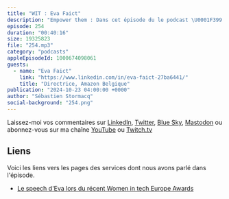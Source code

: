 ```yaml
---
title: "WIT : Eva Faict"
description: "Empower them : Dans cet épisode du le podcast \U0001F399️ AWS ☁️☁️ en \U0001F1EB\U0001F1F7\U0001F1EB Women in Tech, Seb recoit Eva Faict, directrice d'Amazon Belgique. Ils discutent du parcours d'Eva dans le lancement d'Amazon en Belgique, des défis qu'elle a rencontrés en tant que femme leader, et de l'importance du mentorat et des réseaux de soutien pour les femmes dans la technologie. Eva souligne la nécessité d'espaces sécurisés où les femmes peuvent s'exprimer de manière authentique et le rôle de la diversité dans la stimulation de l'innovation. La conversation se conclut par un appel à l'action pour que les femmes reconnaissent leur pouvoir et se soutiennent mutuellement dans leurs parcours professionnels."
episode: 254
duration: "00:40:16"
size: 19325823
file: "254.mp3"
category: "podcasts"
appleEpisodeId: 1000674098061
guests:
  - name: "Eva Faict"
    link: "https://www.linkedin.com/in/eva-faict-27ba6441/"
    title: "Directrice, Amazon Belgique"
publication: "2024-10-23 04:00:00 +0000"
author: "Sébastien Stormacq"
social-background: "254.png"
---
```


Laissez-moi vos commentaires sur [LinkedIn](https://www.linkedin.com/in/sebastienstormacq/), [Twitter](https://twitter.com/sebsto), [Blue Sky](https://bsky.app/profile/sebsto.bsky.social), [Mastodon](https://awscommunity.social/@sebsto) ou abonnez-vous sur ma chaîne [YouTube](https://www.youtube.com/sebsto) ou [Twitch.tv](https://www.twitch.tv/sebAWS)

## Liens

Voici les liens vers les pages des services dont nous avons parlé dans l'épisode.

- [Le speech d'Eva lors du récent Women in tech Europe Awards](https://www.linkedin.com/feed/update/urn:li:activity:7247870696406618113/)
